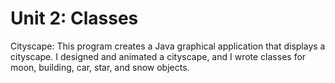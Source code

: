 Unit 2: Classes
============

Cityscape: This program creates a Java graphical application that displays a cityscape. I designed and animated a cityscape, and I wrote classes for moon, building, car, star, and snow objects. 

